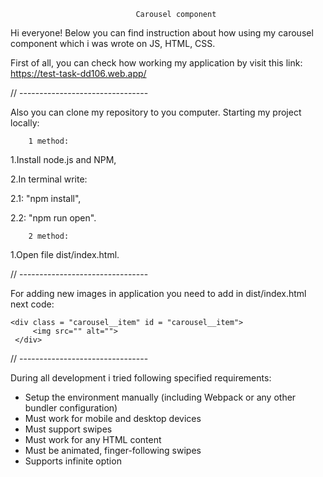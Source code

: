                                 Carousel component 

Hi everyone! Below you can find instruction about how using my carousel component which i was wrote on JS, HTML, CSS.

First of all, you can check how working my application by visit this link: https://test-task-dd106.web.app/

// --------------------------------

Also you can clone my repository to you computer.
Starting my project locally: 

        1 method:

1.Install node.js and NPM,

2.In terminal write:

  2.1: "npm install",
    
  2.2: "npm run open".

        2 method:

1.Open file dist/index.html.

// --------------------------------

For adding new images in application you need to add in dist/index.html next code:

    <div class = "carousel__item" id = "carousel__item">
         <img src="" alt="">
     </div>

// --------------------------------

During all development i tried following specified requirements:

* Setup the environment manually (including Webpack or any other bundler configuration)
* Must work for mobile and desktop devices
* Must support swipes
* Must work for any HTML content
* Must be animated, finger-following swipes
* Supports infinite option





